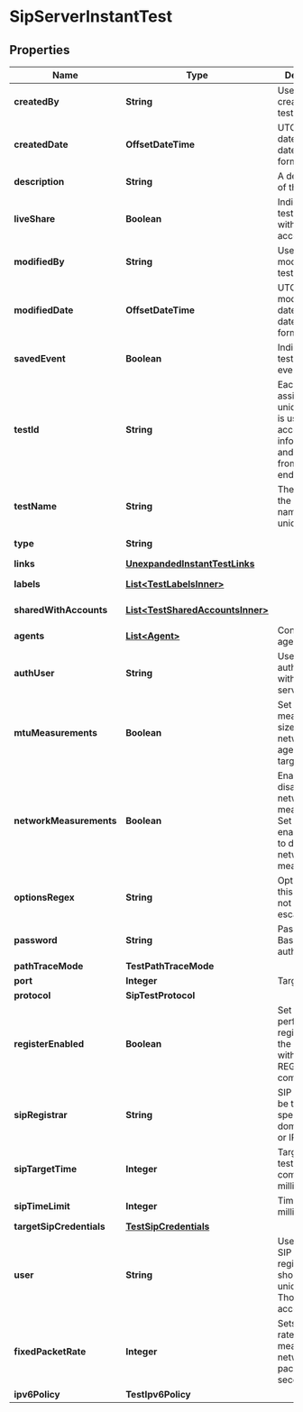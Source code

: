 

# SipServerInstantTest


## Properties

| Name | Type | Description | Notes |
|------------ | ------------- | ------------- | -------------|
|**createdBy** | **String** | User that created the test. |  [optional] [readonly] |
|**createdDate** | **OffsetDateTime** | UTC created date (ISO date-time format). |  [optional] [readonly] |
|**description** | **String** | A description of the test. |  [optional] |
|**liveShare** | **Boolean** | Indicates if the test is shared with the account group. |  [optional] [readonly] |
|**modifiedBy** | **String** | User that modified the test. |  [optional] [readonly] |
|**modifiedDate** | **OffsetDateTime** | UTC last modification date (ISO date-time format). |  [optional] [readonly] |
|**savedEvent** | **Boolean** | Indicates if the test is a saved event. |  [optional] [readonly] |
|**testId** | **String** | Each test is assigned an unique ID; this is used to access test information and results from other endpoints. |  [optional] [readonly] |
|**testName** | **String** | The name of the test. Test name must be unique. |  [optional] |
|**type** | **String** |  |  [optional] [readonly] |
|**links** | [**UnexpandedInstantTestLinks**](UnexpandedInstantTestLinks.md) |  |  [optional] |
|**labels** | [**List&lt;TestLabelsInner&gt;**](TestLabelsInner.md) |  |  [optional] [readonly] |
|**sharedWithAccounts** | [**List&lt;TestSharedAccountsInner&gt;**](TestSharedAccountsInner.md) |  |  [optional] [readonly] |
|**agents** | [**List&lt;Agent&gt;**](Agent.md) | Contains list of agents. |  [readonly] |
|**authUser** | **String** | Username for authentication with SIP server. |  [optional] |
|**mtuMeasurements** | **Boolean** | Set &#x60;true&#x60; to measure MTU sizes on network from agents to the target. |  [optional] |
|**networkMeasurements** | **Boolean** | Enable or disable network measurements. Set to true to enable or false to disable network measurements. |  [optional] |
|**optionsRegex** | **String** | Options regex, this field does not require escaping. |  [optional] |
|**password** | **String** | Password for Basic/NTLM authentication. |  [optional] |
|**pathTraceMode** | **TestPathTraceMode** |  |  [optional] |
|**port** | **Integer** | Target port. |  |
|**protocol** | **SipTestProtocol** |  |  [optional] |
|**registerEnabled** | **Boolean** | Set to true to perform SIP registration on the test target with the SIP REGISTER command. |  [optional] |
|**sipRegistrar** | **String** | SIP server to be tested, specified by domain name or IP address. |  [optional] |
|**sipTargetTime** | **Integer** | Target time for test completion in milliseconds. |  [optional] |
|**sipTimeLimit** | **Integer** | Time limit in milliseconds. |  [optional] |
|**targetSipCredentials** | [**TestSipCredentials**](TestSipCredentials.md) |  |  |
|**user** | **String** | Username for SIP registration, should be unique within a ThousandEyes account group. |  [optional] |
|**fixedPacketRate** | **Integer** | Sets packets rate sent to measure the network in packets per second. |  [optional] |
|**ipv6Policy** | **TestIpv6Policy** |  |  [optional] |



